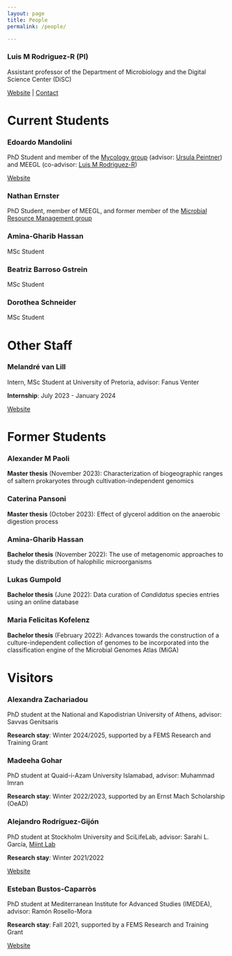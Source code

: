 ```yaml
---
layout: page
title: People
permalink: /people/

---
```


### Luis M Rodriguez-R (PI)

Assistant professor of the Department of Microbiology and the Digital Science
Center (DiSC)

[Website](https://rodriguez-r.com/) |
[Contact](mailto:miguel.rodriguez@uibk.ac.at)


# Current Students

### Edoardo Mandolini

PhD Student and member of the
[Mycology group](https://www.uibk.ac.at/microbiology/research/mykologie/)
(advisor: [Ursula Peintner](https://www.uibk.ac.at/microbiology/team/peintner_ursula))
and MEEGL (co-advisor: [Luis M Rodriguez-R](https://disc-genomics.uibk.ac.at))

[Website](https://www.uibk.ac.at/microbiology/team/edoardo_mandolini)

### Nathan Ernster

PhD Student, member of MEEGL, and former member of the
[Microbial Resource Management group](https://www.uibk.ac.at/de/microbiology/forschung/mikrobielles-ressourcenmanagement/)

### Amina-Gharib Hassan

MSc Student

### Beatriz Barroso Gstrein

MSc Student

### Dorothea Schneider

MSc Student


# Other Staff

### Melandré van Lill

Intern, MSc Student at University of Pretoria, advisor: Fanus Venter

**Internship**: July 2023 - January 2024

[Website](https://www.fabinet.up.ac.za/index.php/people-profile?profile=1613)


# Former Students

### Alexander M Paoli

**Master thesis** (November 2023):
Characterization of biogeographic ranges of saltern prokaryotes through
cultivation-independent genomics

### Caterina Pansoni

**Master thesis** (October 2023):
Effect of glycerol addition on the anaerobic digestion process

### Amina-Gharib Hassan

**Bachelor thesis** (November 2022):
The use of metagenomic approaches to study the distribution of halophilic
microorganisms

### Lukas Gumpold

**Bachelor thesis** (June 2022):
Data curation of *Candidatus* species entries using an online database

### Maria Felicitas Kofelenz

**Bachelor thesis** (February 2022):
Advances towards the construction of a culture-independent collection of genomes
to be incorporated into the classification engine of the Microbial Genomes Atlas
(MiGA)


# Visitors

### Alexandra Zachariadou

PhD student at the National and Kapodistrian University of Athens,
advisor: Savvas Genitsaris

**Research stay**: Winter 2024/2025, supported by a
FEMS Research and Training Grant

### Madeeha Gohar

PhD student at Quaid-i-Azam University Islamabad,
advisor: Muhammad Imran

**Research stay**: Winter 2022/2023, supported by an
Ernst Mach Scholarship (OeAD)

### Alejandro Rodríguez-Gijón

PhD student at Stockholm University and SciLifeLab, advisor:
Sarahi L. García, [Miint Lab](https://miint.org/)

**Research stay**: Winter 2021/2022

[Website](https://www.su.se/english/profiles/alro6651-1.482789)

### Esteban Bustos-Caparròs

PhD student at Mediterranean Institute for Advanced Studies (IMEDEA),
advisor: Ramón Rosello-Mora

**Research stay**: Fall 2021, supported by a
FEMS Research and Training Grant

[Website](https://imedea.uib-csic.es/ficha.php?pid=2764)

<!--
### Kelly Johanna Hidalgo Martinez

PhD student at State University of Campinas (UNICAMP),
advisor: Valéria Maia Merzel

**Research stay**: Expected Summer 2023
-->

